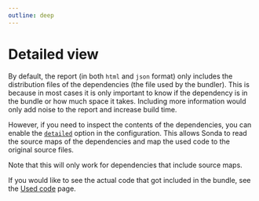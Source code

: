 ```yaml
---
outline: deep
---
```


# Detailed view

By default, the report (in both `html` and `json` format) only includes the distribution files of the dependencies (the file used by the bundler). This is because in most cases it is only important to know if the dependency is in the bundle or how much space it takes. Including more information would only add noise to the report and increase build time.

<CustomImage
  src="/treemap.jpg"
  alt="Tree map chart for a folder containing multiple folders and distribution files from the Sonda project itself"
  caption="Default tree map chart of the Sonda project itself"
/>

However, if you need to inspect the contents of the dependencies, you can enable the [`detailed`](/configuration#detailed) option in the configuration. This allows Sonda to read the source maps of the dependencies and map the used code to the original source files.

<CustomImage
  src="/treemap-detailed.jpg"
  alt="Tree map chart for a folder containing multiple source folders and files from the Sonda project itself"
  caption="Detailed view does not show the distribution files, but source files instead"
/>

Note that this will only work for dependencies that include source maps.

If you would like to see the actual code that got included in the bundle, see the [Used code](/features/used-code) page.
